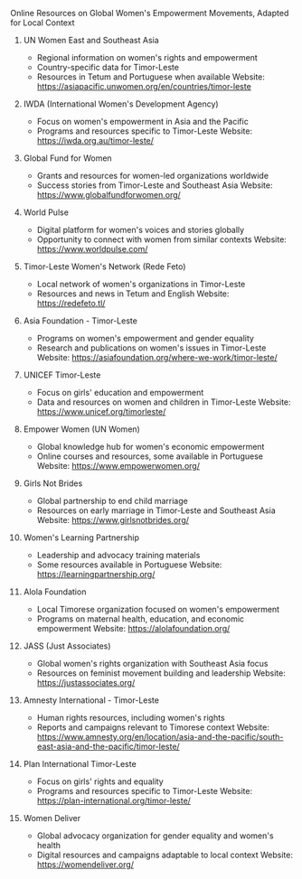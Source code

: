 Online Resources on Global Women's Empowerment Movements, Adapted for Local Context

1. UN Women East and Southeast Asia
   - Regional information on women's rights and empowerment
   - Country-specific data for Timor-Leste
   - Resources in Tetum and Portuguese when available
   Website: https://asiapacific.unwomen.org/en/countries/timor-leste

2. IWDA (International Women's Development Agency)
   - Focus on women's empowerment in Asia and the Pacific
   - Programs and resources specific to Timor-Leste
   Website: https://iwda.org.au/timor-leste/

3. Global Fund for Women
   - Grants and resources for women-led organizations worldwide
   - Success stories from Timor-Leste and Southeast Asia
   Website: https://www.globalfundforwomen.org/

4. World Pulse
   - Digital platform for women's voices and stories globally
   - Opportunity to connect with women from similar contexts
   Website: https://www.worldpulse.com/

5. Timor-Leste Women's Network (Rede Feto)
   - Local network of women's organizations in Timor-Leste
   - Resources and news in Tetum and English
   Website: https://redefeto.tl/

6. Asia Foundation - Timor-Leste
   - Programs on women's empowerment and gender equality
   - Research and publications on women's issues in Timor-Leste
   Website: https://asiafoundation.org/where-we-work/timor-leste/

7. UNICEF Timor-Leste
   - Focus on girls' education and empowerment
   - Data and resources on women and children in Timor-Leste
   Website: https://www.unicef.org/timorleste/

8. Empower Women (UN Women)
   - Global knowledge hub for women's economic empowerment
   - Online courses and resources, some available in Portuguese
   Website: https://www.empowerwomen.org/

9. Girls Not Brides
   - Global partnership to end child marriage
   - Resources on early marriage in Timor-Leste and Southeast Asia
   Website: https://www.girlsnotbrides.org/

10. Women's Learning Partnership
    - Leadership and advocacy training materials
    - Some resources available in Portuguese
    Website: https://learningpartnership.org/

11. Alola Foundation
    - Local Timorese organization focused on women's empowerment
    - Programs on maternal health, education, and economic empowerment
    Website: https://alolafoundation.org/

12. JASS (Just Associates)
    - Global women's rights organization with Southeast Asia focus
    - Resources on feminist movement building and leadership
    Website: https://justassociates.org/

13. Amnesty International - Timor-Leste
    - Human rights resources, including women's rights
    - Reports and campaigns relevant to Timorese context
    Website: https://www.amnesty.org/en/location/asia-and-the-pacific/south-east-asia-and-the-pacific/timor-leste/

14. Plan International Timor-Leste
    - Focus on girls' rights and equality
    - Programs and resources specific to Timor-Leste
    Website: https://plan-international.org/timor-leste/

15. Women Deliver
    - Global advocacy organization for gender equality and women's health
    - Digital resources and campaigns adaptable to local context
    Website: https://womendeliver.org/